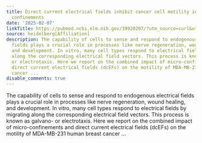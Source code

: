```yaml
---
title: Direct current electrical fields inhibit cancer cell motility in microchannel
  confinements
date: '2025-02-07'
linkTitle: https://pubmed.ncbi.nlm.nih.gov/39920207/?utm_source=curl&utm_medium=rss&utm_campaign=pubmed-2&utm_content=1FakS-2QOkCT8HsMOQP1bCRQ4YzyumYOmxmF0moLsQ3dFB1E9V&fc=20220326224207&ff=20250208170418&v=2.18.0.post9+e462414
source: heidelberg[Affiliation]
description: The capability of cells to sense and respond to endogenous electrical
  fields plays a crucial role in processes like nerve regeneration, wound healing,
  and development. In vitro, many cell types respond to electrical fields by migrating
  along the corresponding electrical field vectors. This process is known as galvano-
  or electrotaxis. Here we report on the combined impact of micro-confinements and
  direct current electrical fields (dcEFs) on the motility of MDA-MB-231 human breast
  cancer ...
disable_comments: true
---
```

The capability of cells to sense and respond to endogenous electrical fields plays a crucial role in processes like nerve regeneration, wound healing, and development. In vitro, many cell types respond to electrical fields by migrating along the corresponding electrical field vectors. This process is known as galvano- or electrotaxis. Here we report on the combined impact of micro-confinements and direct current electrical fields (dcEFs) on the motility of MDA-MB-231 human breast cancer ...